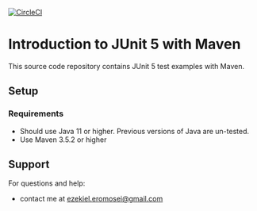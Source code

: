 [![CircleCI](https://circleci.com/gh/zikozee/testing-java-junit5.svg?style=svg)](https://github.com/zikozee/testing-java-junit5)

# Introduction to JUnit 5 with Maven

This source code repository contains JUnit 5 test examples with Maven.

## Setup
### Requirements
* Should use Java 11 or higher. Previous versions of Java are un-tested.
* Use Maven 3.5.2 or higher

## Support
For questions and help:
* contact me at ezekiel.eromosei@gmail.com
